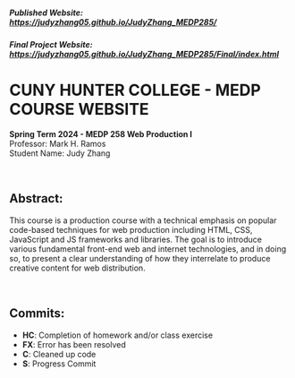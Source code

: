 ##### Published Website: https://judyzhang05.github.io/JudyZhang_MEDP285/
##### Final Project Website: https://judyzhang05.github.io/JudyZhang_MEDP285/Final/index.html

# CUNY HUNTER COLLEGE - MEDP COURSE WEBSITE
**Spring Term 2024 - MEDP 258 Web Production I**<br>
Professor: Mark H. Ramos
<br>
Student Name: Judy Zhang

<br>

## Abstract:
This course is a production course with a technical emphasis on popular code-based techniques for web
production including HTML, CSS, JavaScript and JS frameworks and libraries. The goal is to introduce
various fundamental front-end web and internet technologies, and in doing so, to present a clear
understanding of how they interrelate to produce creative content for web distribution.

<br>

## Commits:
* **HC**: Completion of homework and/or class exercise
* **FX**: Error has been resolved
* **C**: Cleaned up code
* **S**: Progress Commit

